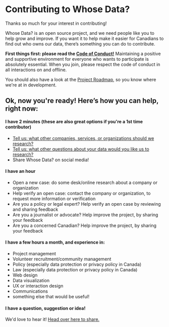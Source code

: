 
# Contributing to Whose Data?
Thanks so much for your interest in contributing!

Whose Data? is an open source project, and we need people like you to help grow and improve. If you want it to help make it easier for Canadians to find out who owns our data, there’s something you can do to contribute.

**First things first: please read the [Code of Conduct!](https://github.com/samanthaburton/whose_data/blob/master/CODE_OF_CONDUCT.md)** Maintaining a positive and supportive environment for everyone who wants to participate is absolutely essential. When you join, please respect the code of conduct in all interactions on and offline.

You should also have a look at the [Project Roadmap](https://github.com/samanthaburton/whose_data/issues/19), so you know where we're at in development. 

## Ok, now you're ready! Here’s how you can help, right now:

#### I have 2 minutes (these are also great options if you're a 1st time contributor)

- [Tell us: what other companies, services, or organizations should we research?](https://github.com/samanthaburton/whose_data/issues/21)
- [Tell us: what other questions about your data would you like us to research?](https://github.com/samanthaburton/whose_data/issues/20)
- Share Whose Data? on social media!

#### I have an hour

- Open a new case: do some desk/online research about a company or organization
- Help verify an open case: contact the company or organization, to request more information or verification
- Are you a policy or legal expert? Help verify an open case by reviewing and sharing feedback
- Are you a journalist or advocate? Help improve the project, by sharing your feedback
- Are you a concerned Canadian? Help improve the project, by sharing your feedback

#### I have a few hours a month, and experience in:

- Project management
- Volunteer recruitment/community management
- Policy (especially data protection or privacy policy in Canada)
- Law (especially data protection or privacy policy in Canada)
- Web design
- Data visualization
- UX or interaction design
- Communications
- something else that would be useful!

#### I have a question, suggestion or idea!
We'd love to hear it! [Head over here to share.](https://github.com/samanthaburton/whose_data/issues/22)

